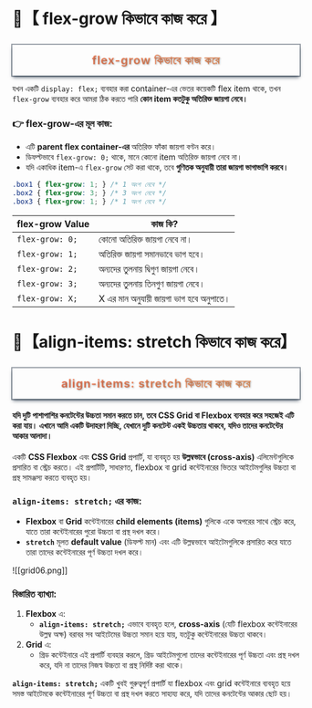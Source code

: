 

#  🚧【 **flex-grow কিভাবে কাজ করে** 】
<h1 style="
    background: linear-gradient(90deg, #ff7e5f, #feb47b);
    -webkit-background-clip: text;
    color: transparent;
    font-size: 20px;
    font-weight: bold;
    text-shadow: 1px 1px 3px rgba(0, 0, 0, 0.3);
    letter-spacing: 1px;
    text-align: center;
    padding: 15px;
    box-shadow: rgba(6, 24, 44, 0.4) 0px 0px 0px 2px, rgba(6, 24, 44, 0.65) 0px 4px 6px -1px, rgba(255, 255, 255, 0.08) 0px 1px 0px inset;
">
    flex-grow কিভাবে কাজ করে
</h1>

যখন একটি `display: flex;` ব্যবহার করা container-এর ভেতর কয়েকটি flex item থাকে, তখন `flex-grow` ব্যবহার করে আমরা ঠিক করতে পারি **কোন item কতটুকু অতিরিক্ত জায়গা নেবে।**

### **👉 flex-grow-এর মূল কাজ:**

- এটি **parent flex container-এর** অতিরিক্ত ফাঁকা জায়গা বণ্টন করে।
- ডিফল্টভাবে `flex-grow: 0;` থাকে, মানে কোনো item অতিরিক্ত জায়গা নেবে না।
- যদি একাধিক item-এ `flex-grow` সেট করা থাকে, তবে **গুণিতক অনুযায়ী তারা জায়গা ভাগাভাগি করবে।**


```css
.box1 { flex-grow: 1; } /* 1 অংশ নেবে */
.box2 { flex-grow: 3; } /* 3 অংশ নেবে */
.box3 { flex-grow: 1; } /* 1 অংশ নেবে */
```

| flex-grow Value | কাজ কি?                                 |
| --------------- | --------------------------------------- |
| `flex-grow: 0;` | কোনো অতিরিক্ত জায়গা নেবে না।            |
| `flex-grow: 1;` | অতিরিক্ত জায়গা সমানভাবে ভাগ হবে।        |
| `flex-grow: 2;` | অন্যদের তুলনায় দ্বিগুণ জায়গা নেবে।      |
| `flex-grow: 3;` | অন্যদের তুলনায় তিনগুণ জায়গা নেবে।       |
| `flex-grow: X;` | X এর মান অনুযায়ী জায়গা ভাগ হবে অনুপাতে। |

#  🚧【align-items: stretch কিভাবে কাজ করে】
<h1 style="
    background: linear-gradient(90deg, #ff7e5f, #feb47b);
    -webkit-background-clip: text;
    color: transparent;
    font-size: 20px;
    font-weight: bold;
    text-shadow: 1px 1px 3px rgba(0, 0, 0, 0.3);
    letter-spacing: 1px;
    text-align: center;
    padding: 15px;
    box-shadow: rgba(6, 24, 44, 0.4) 0px 0px 0px 2px, rgba(6, 24, 44, 0.65) 0px 4px 6px -1px, rgba(255, 255, 255, 0.08) 0px 1px 0px inset;
">
    align-items: stretch কিভাবে কাজ করে
</h1>

#### যদি দুটি পাশাপাশির কনটেন্টের উচ্চতা সমান করতে চান, তবে **CSS Grid** বা **Flexbox** ব্যবহার করে সহজেই এটি করা যায়। এখানে আমি একটি উদাহরণ দিচ্ছি, যেখানে দুটি কনটেন্ট একই উচ্চতায় থাকবে, যদিও তাদের কনটেন্টের আকার আলাদা।



একটি **CSS Flexbox** এবং **CSS Grid** প্রপার্টি, যা ব্যবহৃত হয় **উল্লম্বভাবে (cross-axis)** এলিমেন্টগুলিকে প্রসারিত বা স্ট্রেচ করতে। এই প্রপার্টিটি, সাধারণত, flexbox বা grid কন্টেইনারের ভিতরে আইটেমগুলির উচ্চতা বা প্রস্থ সামঞ্জস্য করতে ব্যবহৃত হয়।
### **`align-items: stretch;` এর কাজ:**

- **Flexbox** বা **Grid** কন্টেইনারের **child elements (items)** গুলিকে একে অপরের সাথে স্ট্রেচ করে, যাতে তারা কন্টেইনারের পুরো উচ্চতা বা প্রস্থ দখল করে।
- **`stretch`** মূলত **default value** (ডিফল্ট মান) এবং এটি উল্লম্বভাবে আইটেমগুলিকে প্রসারিত করে যাতে তারা তাদের কন্টেইনারের পূর্ণ উচ্চতা দখল করে।

![[grid06.png]]

### **বিস্তারিত ব্যাখ্যা:**

1. **Flexbox** এ:
    - **`align-items: stretch;`** এভাবে ব্যবহৃত হলে, **cross-axis** (যেটি flexbox কন্টেইনারের উল্লম্ব অক্ষ) বরাবর সব আইটেমের উচ্চতা সমান হয়ে যায়, যতটুকু কন্টেইনারের উচ্চতা থাকবে।
2. **Grid** এ:
    - গ্রিড কন্টেইনারে এই প্রপার্টি ব্যবহার করলে, গ্রিড আইটেমগুলো তাদের কন্টেইনারের পূর্ণ উচ্চতা এবং প্রস্থ দখল করে, যদি না তাদের নিজস্ব উচ্চতা বা প্রস্থ নির্দিষ্ট করা থাকে।

**`align-items: stretch;`** একটি খুবই গুরুত্বপূর্ণ প্রপার্টি যা flexbox এবং grid কন্টেইনারে ব্যবহৃত হয়ে সমস্ত আইটেমকে কন্টেইনারের পূর্ণ উচ্চতা বা প্রস্থ দখল করতে সাহায্য করে, যদি তাদের কনটেন্টের আকার ছোট হয়।


